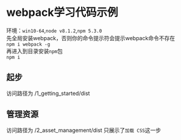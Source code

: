 # webpack学习代码示例  
环境：`win10-64`,`node v8.1.2`,`npm 5.3.0`  
先全局安装webpack，否则你的命令提示符会提示webpack命令不存在  
`npm i webpack -g`  
再进入到目录安装`npm`包  
`npm i`  

## 起步  
访问路径为 /1_getting_started/dist

## 管理资源  
访问路径为 /2_asset_management/dist
只展示了`加载 CSS`这一步